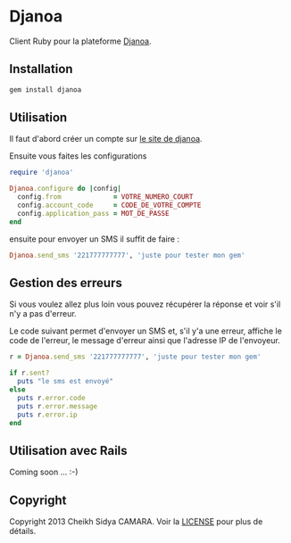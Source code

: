 Djanoa
======

Client Ruby pour la plateforme [Djanoa](http://www.djanoa.com).

Installation
------------
```bash
gem install djanoa
```

Utilisation
-----------

Il faut d'abord créer un compte sur [le site de djanoa](http://www.djanoa.com).

Ensuite vous faites les configurations
```ruby
require 'djanoa'

Djanoa.configure do |config|
  config.from             = VOTRE_NUMERO_COURT
  config.account_code     = CODE_DE_VOTRE_COMPTE
  config.application_pass = MOT_DE_PASSE
end
```

ensuite pour envoyer un SMS il suffit de faire :

```ruby
Djanoa.send_sms '221777777777', 'juste pour tester mon gem'
```

Gestion des erreurs
-------------------

Si vous voulez allez plus loin vous pouvez récupérer la réponse et voir s'il n'y a pas d'erreur.

Le code suivant permet d'envoyer un SMS et, s'il y'a une erreur, affiche le code de l'erreur, le message d'erreur ainsi que l'adresse IP de l'envoyeur.
```ruby
r = Djanoa.send_sms '221777777777', 'juste pour tester mon gem'

if r.sent?
  puts "le sms est envoyé"
else
  puts r.error.code
  puts r.error.message
  puts r.error.ip
end
```

Utilisation avec Rails
----------------------

Coming soon ... :-)

Copyright
---------
Copyright 2013 Cheikh Sidya CAMARA. Voir la [LICENSE](https://github.com/scicasoft/djanoa/blob/master/LICENSE.md) pour plus de détails.